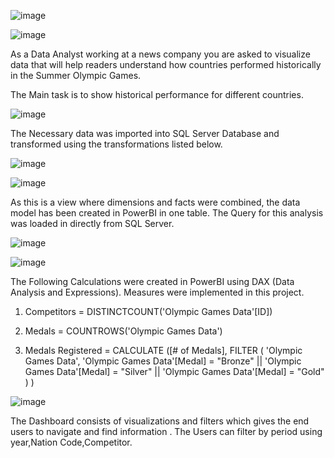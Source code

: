                                            



![image](https://user-images.githubusercontent.com/119685963/210103996-9f113621-5bfc-4118-873e-7744c86554c4.png)


![image](https://user-images.githubusercontent.com/119685963/210106199-631cef99-a47a-4678-86d5-d9108ae145ee.png)


As a Data Analyst working at a news company you are asked to visualize data that will help readers understand how countries performed
historically in the Summer Olympic Games.

The Main task is to show historical performance for different countries.

![image](https://user-images.githubusercontent.com/119685963/210106262-6443d0cc-125a-4539-b4f9-87fa358674c0.png)


The Necessary data was imported into SQL Server Database and transformed using the transformations listed below.


![image](https://user-images.githubusercontent.com/119685963/210103904-4b2006e0-7684-4eed-be27-5520a33418eb.png)


![image](https://user-images.githubusercontent.com/119685963/210106036-6710c984-8045-44da-8f87-da373dffd084.png)


As this is a view where dimensions and facts were combined, the data model has been created in PowerBI in one table.
The Query for this analysis was loaded in directly from SQL Server.

![image](https://user-images.githubusercontent.com/119685963/210104933-18b57fc0-3333-43b8-8023-55fd1e12f6ce.png)


![image](https://user-images.githubusercontent.com/119685963/210106103-345c4ca7-f7d6-46cf-842e-f9d366df7950.png)


The Following Calculations were created in PowerBI using DAX (Data Analysis and Expressions).
Measures were implemented in this project.

1. Competitors = DISTINCTCOUNT('Olympic Games Data'[ID])

2. Medals = COUNTROWS('Olympic Games Data')

3. Medals Registered = CALCULATE ([# of Medals], FILTER (
        'Olympic Games Data',
        'Olympic Games Data'[Medal] = "Bronze"
            || 'Olympic Games Data'[Medal] = "Silver"
            || 'Olympic Games Data'[Medal] = "Gold"
    )
)




![image](https://user-images.githubusercontent.com/119685963/210106126-b3dc08bd-75e2-41ee-bc43-d1e9275b875f.png)

The Dashboard consists of visualizations and filters which gives the end users to navigate and find information .
The Users can filter by period using year,Nation Code,Competitor.




